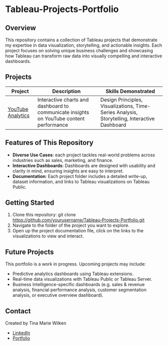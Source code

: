 # Tableau-Projects-Portfolio
## **Overview**
This repository contains a collection of Tableau projects that demonstrate my expertise in data visualization, storytelling, and actionable insights. Each project focuses on solving unique business challenges and showcasing how Tableau can transform raw data into visually compelling and interactive dashboards.

## **Projects**
| **Project** | **Description** | **Skills Demonstrated** |
| ----------- | --------------- | ----------------------- |
| [YouTube Analytics](https://github.com/tmwilken/Tableau-Projects-Portfolio/tree/bf437be364116be14a51cd5af14e9b65792e8828/YouTube-Analytics) | Interactive charts and dashboard to communicate insights on YouTube content performance | Design Principles, Visualizations, Time-Series Analysis, Storytelling, Interactive Dashboard |

## **Features of This Repository**
- **Diverse Use Cases**: each project tackles real-world problems across industries such as sales, marketing, and finance.
- **Interactive Dashboards**: Dashboards are designed with usability and clarity in mind, ensuring insights are easy to interpret.
- **Documentation**: Each project folder includes a detailed write-up, dataset information, and links to Tableau visualizations on Tableau Public.

## **Getting Started**
1. Clone this repository: git clone https://github.com/yourusername/Tableau-Projects-Portfolio.git
2. Navigate to the folder of the project you want to explore.
3. Open up the project documentation file, click on the links to the visualizations to view and interact.

## **Future Projects**
This portfolio is a work in progress. Upcoming projects may include:
- Predictive analytics dashboards using Tableau extensions.
- Real-time data visualizations with Tableau Public or Tableau Server.
- Business Intelligence-specific dashboards (e.g. sales & revenue analysis, financial performance analysis, customer segmentation analysis, or executive overview dashboard).

## **Contact**
Created by Tina Marie Wilken
- [LinkedIn](https://www.linkedin.com/in/tinamariewilken/)
- [Portfolio](https://github.com/tmwilken?tab=repositories)
